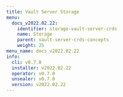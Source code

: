 ```yaml
---
title: Vault Server Storage
menu:
  docs_v2022.02.22:
    identifier: storage-vault-server-crds
    name: Storage
    parent: vault-server-crds-concepts
    weight: 25
menu_name: docs_v2022.02.22
info:
  cli: v0.7.0
  installer: v2022.02.22
  operator: v0.7.0
  unsealer: v0.7.0
  version: v2022.02.22
---
```


